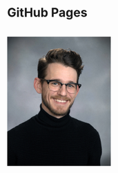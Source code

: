 # GitHub Pages
# <img src="https://github.com/ainsworthmc/ainsworthmc.github.io/blob/master/images/Profile.JPG" alt="It's me" width="240" height="300">
